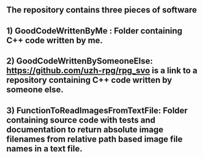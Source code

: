 ## The repository contains three pieces of software
## 1) GoodCodeWrittenByMe : Folder containing C++ code written by me.

## 2) GoodCodeWrittenBySomeoneElse: https://github.com/uzh-rpg/rpg_svo is a link to a repository containing C++ code written by someone else. 

## 3) FunctionToReadImagesFromTextFile: Folder containing source code with tests and documentation to return absolute image filenames from relative path based image file names in a text file. 
